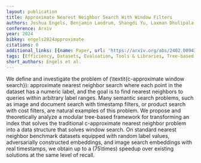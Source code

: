 ```yaml
---
layout: publication
title: Approximate Nearest Neighbor Search With Window Filters
authors: Joshua Engels, Benjamin Landrum, Shangdi Yu, Laxman Dhulipala, Julian Shun
conference: Arxiv
year: 2024
bibkey: engels2024approximate
citations: 0
additional_links: [{name: Paper, url: 'https://arxiv.org/abs/2402.00943'}]
tags: [Efficiency, Datasets, Evaluation, Tools & Libraries, Tree-based ANN]
short_authors: Engels et al.
---
```

We define and investigate the problem of \(\textit\{c-approximate window
search\}\): approximate nearest neighbor search where each point in the dataset
has a numeric label, and the goal is to find nearest neighbors to queries
within arbitrary label ranges. Many semantic search problems, such as image and
document search with timestamp filters, or product search with cost filters,
are natural examples of this problem. We propose and theoretically analyze a
modular tree-based framework for transforming an index that solves the
traditional c-approximate nearest neighbor problem into a data structure that
solves window search. On standard nearest neighbor benchmark datasets equipped
with random label values, adversarially constructed embeddings, and image
search embeddings with real timestamps, we obtain up to a \(75\times\) speedup
over existing solutions at the same level of recall.
